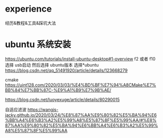 # experience
经历&amp;教程&amp;工具&amp;踩坑大法

# ubuntu 系统安装
https://ubuntu.com/tutorials/install-ubuntu-desktop#1-overview
f2 或者 f10 选择 usb启动 然后选择 ubuntu版本  选择*ubuntu
https://blog.csdn.net/qq_51491920/article/details/123668279


cmake
https://uint128.com/2020/03/03/%E4%BD%BF%E7%94%A8CMake%E7%BB%84%E7%BB%87C-%E9%A1%B9%E7%9B%AE/


https://blog.csdn.net/luoyexuge/article/details/80290015


自适应滤波
https://wangjs-jacky.github.io/2020/03/24/%E8%87%AA%E9%80%82%E5%BA%94%E6%BB%A4%E6%B3%A2%E5%99%A8%E5%87%8F%E5%99%AA/#%E8%87%AA%E9%80%82%E5%BA%94%E6%BB%A4%E6%B3%A2%E5%99%A8%E5%87%8F%E5%99%AA
